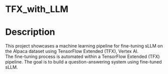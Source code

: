 # TFX_with_LLM

# Description 
This project showcases a machine learning pipeline for fine-tuning sLLM on the Alpaca dataset using TensorFlow Extended (TFX), Vertex AI.   
The fine-tuning process is automated within a TensorFlow Extended (TFX) pipeline. 
The goal is to build a question-answering system using fine-tuned sLLM.
